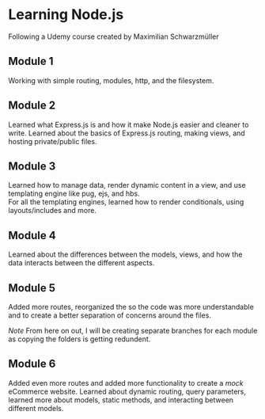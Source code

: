 # Learning Node.js 
Following a Udemy course created by Maximilian Schwarzmüller

## Module 1
Working with simple routing, modules, http, and the filesystem.

## Module 2
Learned what Express.js is and how it make Node.js easier and cleaner to write.
Learned about the basics of Express.js routing, making views, and hosting private/public files.

## Module 3
Learned how to manage data, render dynamic content in a view, and use templating engine like pug, ejs, and hbs.  
For all the templating engines, learned how to render conditionals, using layouts/includes and more.

## Module 4
Learned about the differences between the models, views, and how the data interacts between the different aspects. 

## Module 5
Added more routes, reorganized the so the code was more understandable and to create a better separation of concerns around the files.

_Note_ From here on out, I will be creating separate branches for each module as copying the folders is getting redundent.

## Module 6
Added even more routes and added more functionality to create a *mock* eCommerce website.  Learned about dynamic routing, query parameters, learned more about models, static methods, and interacting between different models.